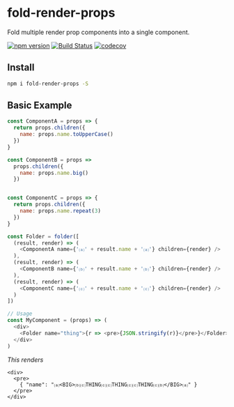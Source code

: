# fold-render-props
Fold multiple render prop components into a single component.


[![npm version](https://badge.fury.io/js/fold-render-props.svg)](https://badge.fury.io/js/fold-render-props)
[![Build Status](https://travis-ci.org/tkh44/fold-render-props.svg?branch=master)](https://travis-ci.org/tkh44/fold-render-props)
[![codecov](https://codecov.io/gh/tkh44/fold-render-props/branch/master/graph/badge.svg)](https://codecov.io/gh/tkh44/fold-render-props)


## Install

```bash
npm i fold-render-props -S
```

## Basic Example

```javascript
const ComponentA = props => {
  return props.children({
    name: props.name.toUpperCase()
  })
}

const ComponentB = props =>
  props.children({
    name: props.name.big()
  })


const ComponentC = props => {
  return props.children({
    name: props.name.repeat(3)
  })
}

const Folder = folder([
  (result, render) => (
    <ComponentA name={'⒜' + result.name + '⒜'} children={render} />
  ),
  (result, render) => (
    <ComponentB name={'⒝' + result.name + '⒝'} children={render} />
  ),
  (result, render) => (
    <ComponentC name={'⒞' + result.name + '⒞'} children={render} />
  )
])

// Usage
const MyComponent = (props) => (
  <div>
    <Folder name="thing">{r => <pre>{JSON.stringify(r)}</pre>}</Folder>
  </div>
)
```

*This renders*

```
<div>
  <pre>
    { "name": "⒜<BIG>⒝⒞THING⒞⒞THING⒞⒞THING⒞⒝</BIG>⒜" }
  </pre>
</div>
```
